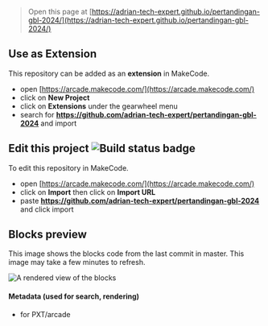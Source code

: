  


> Open this page at [https://adrian-tech-expert.github.io/pertandingan-gbl-2024/](https://adrian-tech-expert.github.io/pertandingan-gbl-2024/)

## Use as Extension

This repository can be added as an **extension** in MakeCode.

* open [https://arcade.makecode.com/](https://arcade.makecode.com/)
* click on **New Project**
* click on **Extensions** under the gearwheel menu
* search for **https://github.com/adrian-tech-expert/pertandingan-gbl-2024** and import

## Edit this project ![Build status badge](https://github.com/adrian-tech-expert/pertandingan-gbl-2024/workflows/MakeCode/badge.svg)

To edit this repository in MakeCode.

* open [https://arcade.makecode.com/](https://arcade.makecode.com/)
* click on **Import** then click on **Import URL**
* paste **https://github.com/adrian-tech-expert/pertandingan-gbl-2024** and click import

## Blocks preview

This image shows the blocks code from the last commit in master.
This image may take a few minutes to refresh.

![A rendered view of the blocks](https://github.com/adrian-tech-expert/pertandingan-gbl-2024/raw/master/.github/makecode/blocks.png)

#### Metadata (used for search, rendering)

* for PXT/arcade
<script src="https://makecode.com/gh-pages-embed.js"></script><script>makeCodeRender("{{ site.makecode.home_url }}", "{{ site.github.owner_name }}/{{ site.github.repository_name }}");</script>

